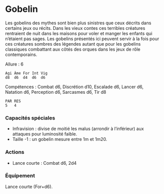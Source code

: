 # Gobelin
Les gobelins des mythes sont bien plus sinistres que ceux décrits dans certains jeux ou récits. Dans les vieux contes ces terribles créatures rentraient de nuit dans les maisons pour voler et manger les enfants qui n’étaient pas sages. Les gobelins présentés ici peuvent servir à la fois pour ces créatures sombres des légendes autant que pour les gobelins classiques combattant aux côtés des orques dans les jeux de rôle contemporains.

Allure : 6

	Agi	Âme	For	Int	Vig
	d8	d6	d4	d6	d6

Compétences : Combat d6, Discrétion d10, Escalade d6, Lancer d6, Natation d6, Perception d6, Sarcasmes d6, Tir d8

	PAR	RES
	5	4

### Capacités spéciales
- Infravision : divise de moitié les malus (arrondir à l’inférieur) aux attaques pour luminosité faible.
- Taille -1 : un gobelin mesure entre 1m et 1m20.

### Actions
- Lance courte : Combat d6, 2d4

### Équipement
Lance courte (For+d6).


